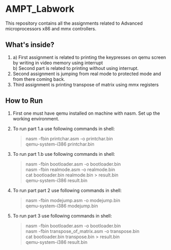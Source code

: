 # AMPT_Labwork
This repository contains all the assignments related to Advanced microprocessors x86 and mmx controllers.

## What's inside? 

1.  a) First assignment is related to printing the keypresses on qemu screen by writing in video memory using interrupt  
    b) Second part is related to printing without using interrupt.  
2. Second assignment is jumping from real mode to protected mode and from there coming back.  
3. Third assignment is printing transpose of matrix using mmx registers

## How to Run

1.  First one must have qemu installed on machine with nasm. Set up the working environment.

2.  To run part 1.a use following commands in shell:
    > nasm -fbin printchar.asm -o printchar.bin    
    > qemu-system-i386 printchar.bin  
    
3.  To run part 1.b use following commands in shell:
    > nasm -fbin bootloader.asm -o bootloader.bin  
    > nasm -fbin realmode.asm -o realmode.bin  
    > cat bootloader.bin realmode.bin > result.bin  
    > qemu-system-i386 result.bin  
    
4.  To run part part 2 use following commands in shell: 
    > nasm -fbin modejump.asm -o modejump.bin  
    > qemu-system-i386 modejump.bin  
 
5.  To run part 3 use following commands in shell:
    > nasm -fbin bootloader.asm -o bootloader.bin  
    > nasm -fbin transpose_of_matrix.asm -o transpose.bin  
    > cat bootloader.bin transpose.bin > result.bin  
    > qemu-system-i386 result.bin  
